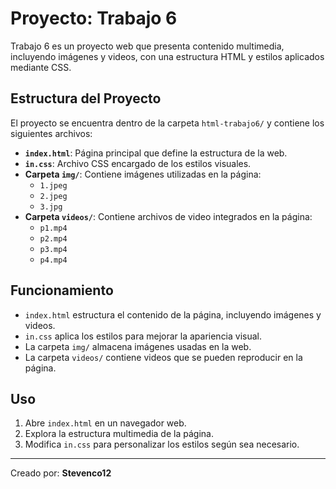# Proyecto: Trabajo 6

Trabajo 6 es un proyecto web que presenta contenido multimedia, incluyendo imágenes y videos, con una estructura HTML y estilos aplicados mediante CSS.

## Estructura del Proyecto

El proyecto se encuentra dentro de la carpeta `html-trabajo6/` y contiene los siguientes archivos:

- **`index.html`**: Página principal que define la estructura de la web.
- **`in.css`**: Archivo CSS encargado de los estilos visuales.
- **Carpeta `img/`**: Contiene imágenes utilizadas en la página:
  - `1.jpeg`
  - `2.jpeg`
  - `3.jpg`
- **Carpeta `videos/`**: Contiene archivos de video integrados en la página:
  - `p1.mp4`
  - `p2.mp4`
  - `p3.mp4`
  - `p4.mp4`

## Funcionamiento

- `index.html` estructura el contenido de la página, incluyendo imágenes y videos.
- `in.css` aplica los estilos para mejorar la apariencia visual.
- La carpeta `img/` almacena imágenes usadas en la web.
- La carpeta `videos/` contiene videos que se pueden reproducir en la página.

## Uso

1. Abre `index.html` en un navegador web.
2. Explora la estructura multimedia de la página.
3. Modifica `in.css` para personalizar los estilos según sea necesario.

---
Creado por: **Stevenco12**

